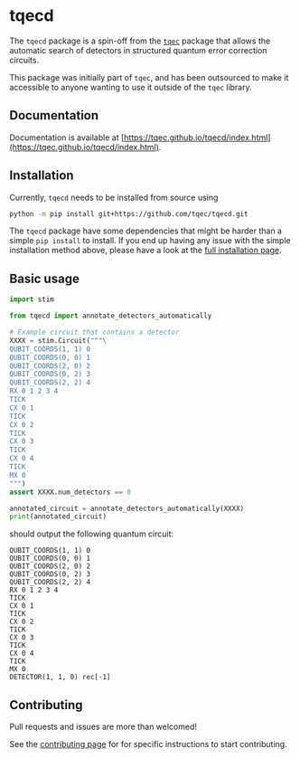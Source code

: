 # tqecd

The `tqecd` package is a spin-off from the [`tqec`](https://github.com/tqec/tqec) package that allows the automatic search of detectors in structured quantum error correction circuits.

This package was initially part of `tqec`, and has been outsourced to make it accessible to anyone wanting to use it outside of the `tqec` library.

## Documentation

Documentation is available at [https://tqec.github.io/tqecd/index.html](https://tqec.github.io/tqecd/index.html).

## Installation

Currently, `tqecd` needs to be installed from source using

```sh
python -m pip install git+https://github.com/tqec/tqecd.git
```

The `tqecd` package have some dependencies that might be harder than a simple `pip install` to install. If you end up having any issue with the simple installation method above, please have a look at the [full installation page](https://tqec.github.io/tqecd/user_guide/installation.html).

## Basic usage

```py
import stim

from tqecd import annotate_detectors_automatically

# Example circuit that contains a detector
XXXX = stim.Circuit("""\
QUBIT_COORDS(1, 1) 0
QUBIT_COORDS(0, 0) 1
QUBIT_COORDS(2, 0) 2
QUBIT_COORDS(0, 2) 3
QUBIT_COORDS(2, 2) 4
RX 0 1 2 3 4
TICK
CX 0 1
TICK
CX 0 2
TICK
CX 0 3
TICK
CX 0 4
TICK
MX 0
""")
assert XXXX.num_detectors == 0

annotated_circuit = annotate_detectors_automatically(XXXX)
print(annotated_circuit)
```

should output the following quantum circuit:

```text
QUBIT_COORDS(1, 1) 0
QUBIT_COORDS(0, 0) 1
QUBIT_COORDS(2, 0) 2
QUBIT_COORDS(0, 2) 3
QUBIT_COORDS(2, 2) 4
RX 0 1 2 3 4
TICK
CX 0 1
TICK
CX 0 2
TICK
CX 0 3
TICK
CX 0 4
TICK
MX 0
DETECTOR(1, 1, 0) rec[-1]
```

## Contributing

Pull requests and issues are more than welcomed!

See the [contributing page](https://tqec.github.io/tqecd/contributor_guide.html) for for specific instructions to start contributing.
